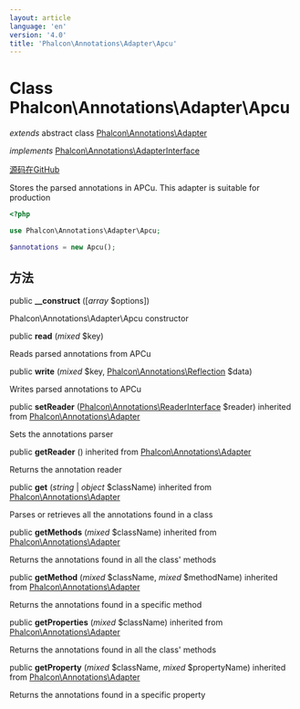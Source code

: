 ```yaml
---
layout: article
language: 'en'
version: '4.0'
title: 'Phalcon\Annotations\Adapter\Apcu'
---
```

# Class **Phalcon\Annotations\Adapter\Apcu**

*extends* abstract class [Phalcon\Annotations\Adapter](/4.0/en/api/Phalcon_Annotations_Adapter)

*implements* [Phalcon\Annotations\AdapterInterface](/4.0/en/api/Phalcon_Annotations_AdapterInterface)

<a href="https://github.com/phalcon/cphalcon/tree/v4.0.0/phalcon/annotations/adapter/apcu.zep" class="btn btn-default btn-sm">源码在GitHub</a>

Stores the parsed annotations in APCu. This adapter is suitable for production

```php
<?php

use Phalcon\Annotations\Adapter\Apcu;

$annotations = new Apcu();

```

## 方法

public **__construct** ([*array* $options])

Phalcon\Annotations\Adapter\Apcu constructor

public **read** (*mixed* $key)

Reads parsed annotations from APCu

public **write** (*mixed* $key, [Phalcon\Annotations\Reflection](/4.0/en/api/Phalcon_Annotations_Reflection) $data)

Writes parsed annotations to APCu

public **setReader** ([Phalcon\Annotations\ReaderInterface](/4.0/en/api/Phalcon_Annotations_ReaderInterface) $reader) inherited from [Phalcon\Annotations\Adapter](/4.0/en/api/Phalcon_Annotations_Adapter)

Sets the annotations parser

public **getReader** () inherited from [Phalcon\Annotations\Adapter](/4.0/en/api/Phalcon_Annotations_Adapter)

Returns the annotation reader

public **get** (*string* | *object* $className) inherited from [Phalcon\Annotations\Adapter](/4.0/en/api/Phalcon_Annotations_Adapter)

Parses or retrieves all the annotations found in a class

public **getMethods** (*mixed* $className) inherited from [Phalcon\Annotations\Adapter](/4.0/en/api/Phalcon_Annotations_Adapter)

Returns the annotations found in all the class' methods

public **getMethod** (*mixed* $className, *mixed* $methodName) inherited from [Phalcon\Annotations\Adapter](/4.0/en/api/Phalcon_Annotations_Adapter)

Returns the annotations found in a specific method

public **getProperties** (*mixed* $className) inherited from [Phalcon\Annotations\Adapter](/4.0/en/api/Phalcon_Annotations_Adapter)

Returns the annotations found in all the class' methods

public **getProperty** (*mixed* $className, *mixed* $propertyName) inherited from [Phalcon\Annotations\Adapter](/4.0/en/api/Phalcon_Annotations_Adapter)

Returns the annotations found in a specific property